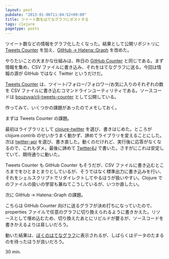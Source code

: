```yaml
---
layout: post
pubdate: "2013-01-06T11:04:52+09:00"
title: ツイート数をはてなグラフにポストする
tags: clojure
pagetype: posts
---
```

ツイート数などの情報をグラフ化したくなった。結果として公開リポジトリに [Tweets Counter][github-tweets-counter] を加え、[GitHub -> Hatena::Graph][github-to-hatena-graph] を改めた。

やりたいことの大まかな仕組みは、昨日の [GitHub Counter][github-github-counter] と同じである。まず情報を集め、CSV ファイルに書き込み、それをはてなグラフに送る。今回は情報の源が GitHub ではなく Twitter というだけだ。

[Tweets Counter][github-tweets-counter] は、ツイート/フォロー/フォロワー/お気に入りのそれぞれの数を CSV ファイルに書き込むコマンドラインユーティリティである。ソースコードは [bouzuya/clj-tweets-counter][github-tweets-counter] として公開している。

作ってみて、いくつかの課題があったのでメモしておく。

まずは Tweets Counter の課題。

最初はライブラリとして [clojure-twitter][clojure-twitter] を選び、書きはじめた。ところが clojure.contrib のせいかうまく動かず、諦めてライブラリを変えることにした。次は [twitter-api][twitter-api] を選び、書き直した。動くのだけれど、実行後に応答がなくなるので、これもダメ。最後に諦めて [Twitter4J][twitter4j] で書いた。さすがにこれは安定していて、期待通りに動いた。

Tweets Counter も GitHub Counter もそうだが、CSV ファイルに書き込むところまでをひとまとまりとしているが、そうではなく標準出力に書き込みを行い、それをシェルスクリプトでリダイレクトしてやるほうが扱いやすい。Clojure でのファイルの扱いの学習も兼ねてこうしているが、いつか直したい。

次に GitHub -> Hatena::Graph の課題。

こちらは GitHub Counter 向けに送るグラフが決め打ちになっていたので、properties ファイルで任意のグラフに切り換えられるように書きかえた。リソースとして埋め込むため、切り換えたあとにリビルドが要るが、ソースコードを書きかえるよりは易しいだろう。

動いた結果は、[ぼくのはてなグラフ][hatena-graph-bouzuya]に表示されるが、しばらくはデータのたまるのを待ったほうが良いだろう。

30 min.

[github-github-counter]: https://github.com/bouzuya/clj-github-counter
[github-tweets-counter]: https://github.com/bouzuya/clj-tweets-counter
[github-to-hatena-graph]: https://github.com/bouzuya/clj-github-to-hatena-graph
[clojure-twitter]: https://github.com/mattrepl/clojure-twitter
[twitter-api]: https://github.com/adamwynne/twitter-api
[twitter4j]: http://twitter4j.org
[hatena-graph-bouzuya]: http://graph.hatena.ne.jp/bouzuya/

